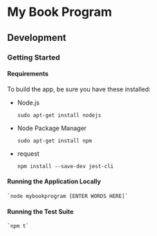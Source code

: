 # My Book Program

## Development

### Getting Started

#### Requirements

To build the app, be sure you have these installed:

* Node.js

    `sudo apt-get install nodejs`

* Node Package Manager

    `sudo apt-get install npm`

* request

    `npm install --save-dev jest-cli`

#### Running the Application Locally

    `node mybookprogram [ENTER WORDS HERE]`

#### Running the Test Suite

    `npm t`
